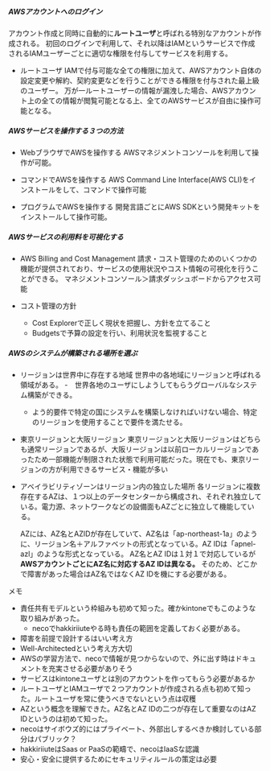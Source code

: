 
##### AWSアカウントへのログイン
アカウント作成と同時に自動的に**ルートユーザ**と呼ばれる特別なアカウントが作成される。
初回のログインで利用して、それ以降はIAMというサービスで作成されるIAMユーザーごとに適切な権限を付与してサービスを利用する。

- ルートユーザ
  IAMで付与可能な全ての権限に加えて、AWSアカウント自体の設定変更や解約、契約変更などを行うことができる権限を付与された最上級のユーザー。
  万が一ルートユーザーの情報が漏洩した場合、AWSアカウント上の全ての情報が閲覧可能となる上、全てのAWSサービスが自由に操作可能となる。
##### AWSサービスを操作する３つの方法
- WebブラウザでAWSを操作する
  AWSマネジメントコンソールを利用して操作が可能。
  
- コマンドでAWSを操作する
  AWS Command Line Interface(AWS CLI)をインストールをして、コマンドで操作可能
  
- プログラムでAWSを操作する
  開発言語ごとにAWS SDKという開発キットをインストールして操作可能。

##### AWSサービスの利用料を可視化する
- AWS Billing and Cost Management
  請求・コスト管理のためのいくつかの機能が提供されており、サービスの使用状況やコスト情報の可視化を行うことができる。
  マネジメントコンソール＞請求ダッシュボードからアクセス可能

- コスト管理の方針
	- Cost Explorerで正しく現状を把握し、方針を立てること
	- Budgetsで予算の設定を行い、利用状況を監視すること

##### AWSのシステムが構築される場所を選ぶ
- リージョンは世界中に存在する地域
  世界中の各地域にリージョンと呼ばれる領域がある。
  -　世界各地のユーザにしようしてもらうグローバルなシステム構築ができる。
  - よう的要件で特定の国にシステムを構築しなければいけない場合、特定のリージョンを使用することで要件を満たせる。

- 東京リージョンと大阪リージョン
  東京リージョンと大阪リージョンはどちらも通常リージョンであるが、大阪リージョンは以前ローカルリージョンであったため一部機能が制限された状態で利用可能だった。現在でも、東京リージョンの方が利用できるサービス・機能が多い

- アベイラビリティゾーンはリージョン内の独立した場所
  各リージョンに複数存在するAZは、１つ以上のデータセンターから構成され、それぞれ独立している。電力源、ネットワークなどの設備面もAZごとに独立して機能している。
  
  AZには、AZ名とAZIDが存在していて、AZ名は「ap-northeast-1a」のように、リージョン名＋アルファベットの形式となっている。AZ IDは「apnel-azl」のような形式となっている。
  AZ名とAZ IDは１対１で対応しているが**AWSアカウントごとにAZ名に対応するAZ IDは異なる。**
  そのため、どこかで障害があった場合はAZ名ではなくAZ IDを機にする必要がある。

メモ
- 責任共有モデルという枠組みも初めて知った。確かkintoneでもこのような取り組みがあった。
	- necoでhakkiriiuteやる時も責任の範囲を定義しておく必要がある。
- 障害を前提で設計するはいい考え方
- Well-Architectedという考え方大切
- AWSの学習方法で、necoで情報が見つからないので、外に出す時はドキュメントを充実させる必要がありそう
- サービスはkintoneユーザとは別のアカウントを作ってもらう必要があるか
- ルートユーザとIAMユーザで２つアカウントが作成される点も初めて知った。ルートユーザを常に使うべきでないという点は収穫
- AZという概念を理解できた。AZ名とAZ IDの二つが存在して重要なのはAZ IDというのは初めて知った。
- necoはサイボウズ的にはプライベート、外部出しするべきか検討している部分はパブリック？
- hakkiriiuteはSaas or PaaSの範疇で、necoはIaaSな認識
- 安心・安全に提供するためにセキュリティルールの策定は必要

